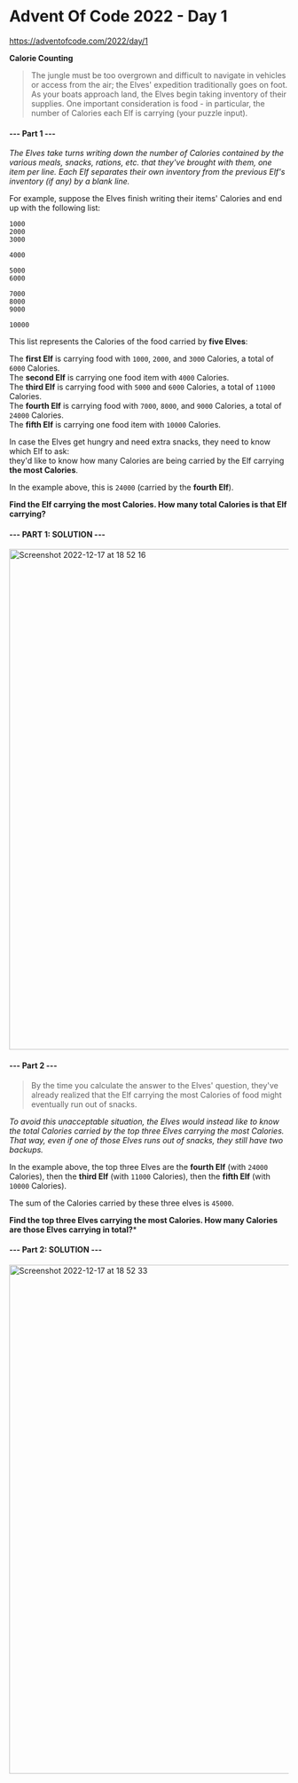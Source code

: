 # Advent Of Code 2022 - Day 1 
https://adventofcode.com/2022/day/1

**Calorie Counting**
> The jungle must be too overgrown and difficult to navigate in vehicles or access from the air; the Elves' expedition traditionally goes on foot. As your boats approach land, the Elves begin taking inventory of their supplies. One important consideration is food - in particular, the number of Calories each Elf is carrying (your puzzle input).

#### --- Part 1 ---

*The Elves take turns writing down the number of Calories contained by the various meals, snacks, rations, etc. that they've brought with them, one item per line. Each Elf separates their own inventory from the previous Elf's inventory (if any) by a blank line.*

For example, suppose the Elves finish writing their items' Calories and end up with the following list:
```
1000
2000
3000

4000

5000
6000

7000
8000
9000

10000
```
This list represents the Calories of the food carried by **five Elves**:

The **first Elf** is carrying food with `1000`, `2000`, and `3000` Calories, a total of `6000` Calories.<br>
The **second Elf** is carrying one food item with `4000` Calories.<br>
The **third Elf** is carrying food with `5000` and `6000` Calories, a total of `11000` Calories.<br>
The **fourth Elf** is carrying food with `7000`, `8000`, and `9000` Calories, a total of `24000` Calories.<br>
The **fifth Elf** is carrying one food item with `10000` Calories.

In case the Elves get hungry and need extra snacks, they need to know which Elf to ask:<br>
they'd like to know how many Calories are being carried by the Elf carrying **the most Calories**.

In the example above, this is `24000` (carried by the **fourth Elf**).

**Find the Elf carrying the most Calories. How many total Calories is that Elf carrying?**

#### --- PART 1: SOLUTION ---
<img width="903" alt="Screenshot 2022-12-17 at 18 52 16" src="https://user-images.githubusercontent.com/40168753/208257188-78a70a3d-36ca-4ce9-a79e-c4fe255a6f55.png">

#### --- Part 2 ---
> By the time you calculate the answer to the Elves' question, they've already realized that the Elf carrying the most Calories of food might eventually run out of snacks.

*To avoid this unacceptable situation, the Elves would instead like to know the total Calories carried by the top three Elves carrying the most Calories. That way, even if one of those Elves runs out of snacks, they still have two backups.*

In the example above, the top three Elves are the **fourth Elf** (with `24000` Calories), then the **third Elf** (with `11000` Calories), then the **fifth Elf** (with `10000` Calories).

The sum of the Calories carried by these three elves is `45000`.

**Find the top three Elves carrying the most Calories. How many Calories are those Elves carrying in total?***

#### --- Part 2: SOLUTION ---
<img width="918" alt="Screenshot 2022-12-17 at 18 52 33" src="https://user-images.githubusercontent.com/40168753/208257195-dfd64797-9d32-4094-8ec1-156693b8cc2b.png">

